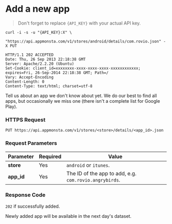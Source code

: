 # **Add a new app**

> Don't forget to replace `{API_KEY}` with your actual API key.

```shell
curl -i -s -u "{API_KEY}:X" \
     "https://api.appmonsta.com/v1/stores/android/details/com.rovio.json" -X PUT

HTTP/1.1 202 ACCEPTED
Date: Thu, 26 Sep 2013 22:18:38 GMT
Server: Apache/2.2.20 (Ubuntu)
Set-Cookie: client_id=xxxxxxxx-xxxx-xxxx-xxxx-xxxxxxxxxxxx; expires=Fri, 26-Sep-2014 22:18:38 GMT; Path=/
Vary: Accept-Encoding
Content-Length: 0
Content-Type: text/html; charset=utf-8
```

Tell us about an app we don't know about yet.
We do our best to find all apps, but occasionally we miss one (there isn't a complete list for Google Play).

### HTTPS Request

`PUT https://api.appmonsta.com/v1/stores/<store>/details/<app_id>.json`

### Request Parameters

Parameter         | Required | Value
----------------- | -------- | -----------
**store**         | Yes      | `android` or `itunes`.
**app_id**        | Yes      | The ID of the app to add, e.g. `com.rovio.angrybirds`.

### Response Code
`202` if successfully added.

<aside class="notice">
Newly added app will be available in the next day's dataset.
</aside>

